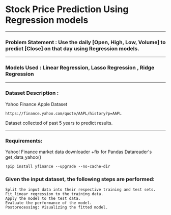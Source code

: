 # Stock Price Prediction Using Regression models

-----------
### Problem Statement : Use the daily [Open, High, Low, Volume] to predict [Close] on that day using Regression models.

------------
### Models Used : Linear Regression, Lasso Regression , Ridge Regression

-------------
### Dataset Description :

Yahoo Finance Apple Dataset

	https://finance.yahoo.com/quote/AAPL/history?p=AAPL

Dataset collected of past 5 years to predict results.

--------------

### Requirements:
Yahoo! Finance market data downloader +fix for Pandas Datareader's get_data_yahoo()

	!pip install yfinance --upgrade --no-cache-dir


### Given the input dataset, the following steps are performed:

	Split the input data into their respective training and test sets.
	Fit linear regression to the training data.
	Apply the model to the test data.
	Evaluate the performance of the model.
	Postprocessing: Visualizing the fitted model.
